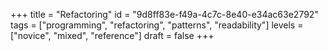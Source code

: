 +++
title = "Refactoring"
id = "9d8ff83e-f49a-4c7c-8e40-e34ac63e2792"
tags = ["programming", "refactoring", "patterns", "readability"]
levels = ["novice", "mixed", "reference"]
draft = false
+++
